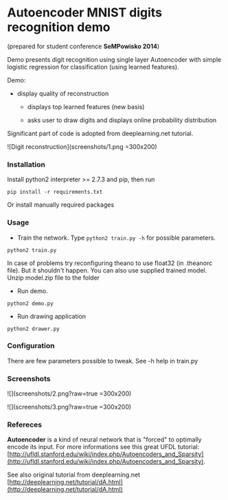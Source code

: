 # Autoencoder MNIST digits recognition demo
(prepared for student conference **SeMPowisko 2014**)

Demo presents digit recognition using single layer Autoencoder with simple logistic regression for classification
(using learned features).


Demo:
  
* display quality of reconstruction
  
  * displays top learned features (new basis)
    
  * asks user to draw digits and displays online probability distribution

Significant part of code is adopted from deeplearning.net tutorial.

![Digit reconstruction](screenshots/1.png =300x200)


### Installation

Install python2 interpreter >= 2.7.3 and pip, then run

`pip install -r requirements.txt`

Or install manually required packages

### Usage

  * Train the network. Type `python2 train.py -h` for possible parameters.

  `python2 train.py`

  In case of problems try reconfiguring theano to use float32 (in .theanorc file).
  But it shouldn't happen.
  You can also use supplied trained model. Unzip model.zip file to the folder

  * Run demo.

  `python2 demo.py`

  * Run drawing application

`python2 drawer.py`

### Configuration

There are few parameters possible to tweak. See -h help in train.py

### Screenshots

![](screenshots/2.png?raw=true =300x200)

![](screenshots/3.png?raw=true =300x200)

### Refereces

**Autoencoder** is a kind of neural network that is "forced" to optimally encode its input.
For more informations see this great UFDL tutorial: [http://ufldl.stanford.edu/wiki/index.php/Autoencoders_and_Sparsity](http://ufldl.stanford.edu/wiki/index.php/Autoencoders_and_Sparsity).

See also original tutorial from deeplearning.net [http://deeplearning.net/tutorial/dA.html](http://deeplearning.net/tutorial/dA.html)
